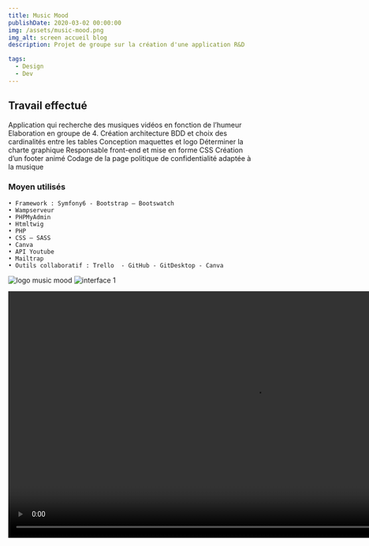 ```yaml
---
title: Music Mood 
publishDate: 2020-03-02 00:00:00
img: /assets/music-mood.png
img_alt: screen accueil blog
description: Projet de groupe sur la création d'une application R&D

tags:
  - Design
  - Dev
---
```


## Travail effectué
Application qui recherche des musiques vidéos en fonction de l’humeur
Elaboration en groupe de 4. 
Création architecture BDD et choix des cardinalités entre les tables
Conception maquettes et logo
Déterminer la charte graphique 
Responsable front-end et mise en forme CSS
Création d’un footer animé 
Codage de la page politique de confidentialité adaptée à la musique


### Moyen utilisés
    • Framework : Symfony6 - Bootstrap – Bootswatch
    • Wampserveur
    • PHPMyAdmin
    • Htmltwig 
    • PHP  
    • CSS – SASS
    • Canva
    • API Youtube
    • Mailtrap
    • Outils collaboratif : Trello  - GitHub - GitDesktop - Canva

![logo music mood](/assets/mm-logo_home-background.png)
![interface 1](/assets/mm-interface-1.png)

<video width="1000" height="500" controls
  src="/assets/music-mood-home.mp4"
  type="video/mp4">
  music-mood-home
</video>